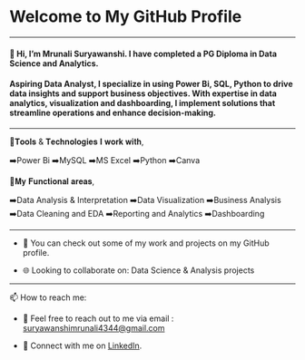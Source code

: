 # Welcome to My GitHub Profile

---

#### 👋 Hi, I’m Mrunali Suryawanshi. I have completed a PG Diploma in Data Science and Analytics.

#### Aspiring Data Analyst, I specialize in using Power Bi, SQL, Python to drive data insights and support business objectives. With expertise in data analytics, visualization and dashboarding, I implement solutions that streamline operations and enhance decision-making.
---
🔎𝐓𝐨𝐨𝐥𝐬 & 𝐓𝐞𝐜𝐡𝐧𝐨𝐥𝐨𝐠𝐢𝐞𝐬 𝐈 𝐰𝐨𝐫𝐤 𝐰𝐢𝐭𝐡,

➡️Power Bi
➡️MySQL
➡️MS Excel
➡️Python
➡️Canva

📒𝐌𝐲 𝐅𝐮𝐧𝐜𝐭𝐢𝐨𝐧𝐚𝐥 𝐚𝐫𝐞𝐚𝐬,

➡️Data Analysis & Interpretation
➡️Data Visualization
➡️Business Analysis
➡️Data Cleaning and EDA
➡️Reporting and Analytics
➡️Dashboarding

---

- 📂 You can check out some of my work and projects on my GitHub profile.


- 🌐 Looking to collaborate on: Data Science & Analysis projects

---

📫 How to reach me: 

- 📧 Feel free to reach out to me via email : suryawanshimrunali4344@gmail.com

- 💬 Connect with me on [LinkedIn](https://www.linkedin.com/in/mrunali-suryawanshi-ab8901245).




<!---
SMrunali/SMrunali is a ✨ special ✨ repository because its `README.md` (this file) appears on your GitHub profile.
You can click the Preview link to take a look at your changes.
--->
